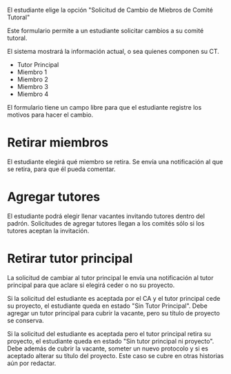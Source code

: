 El estudiante elige la opción "Solicitud de Cambio de Miebros de Comité Tutoral"

Este formulario permite a un estudiante solicitar cambios a su comité tutoral.

El sistema mostrará la información actual, o sea quienes componen su CT.

- Tutor Principal
- Miembro 1
- Miembro 2
- Miembro 3
- Miembro 4

El formulario tiene un campo libre para que el estudiante registre los motivos para hacer el cambio.

# Retirar miembros

El estudiante elegirá qué miembro se retira. Se envía una notificación al que se retira, para que 
él pueda comentar.

# Agregar tutores

El estudiante podrá elegir llenar vacantes invitando tutores dentro del padrón. Solicitudes de agregar tutores llegan a los comités
sólo si los tutores aceptan la invitación.

# Retirar tutor principal

La solicitud de cambiar al tutor principal le envía una notificación al tutor principal para que aclare
si elegirá ceder o no su proyecto.

Si la solicitud del estudiante es aceptada por el CA y el tutor principal cede su proyecto, el estudiante queda
en estado "Sin Tutor Principal". Debe agregar un tutor principal para cubrir la vacante, pero su título de proyecto se conserva.

Si la solicitud del estudiante es aceptada pero el tutor principal retira su proyecto, el estudiante queda 
en estado "Sin tutor principal ni proyecto". Debe además de cubrir la vacante, someter un nuevo protocolo
y si es aceptado alterar su título del proyecto. Este caso se cubre en otras historias aún por redactar.
